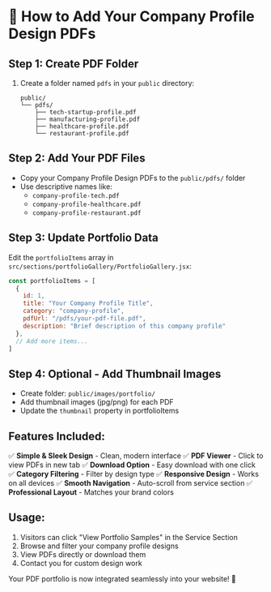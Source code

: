 # 📄 How to Add Your Company Profile Design PDFs

## Step 1: Create PDF Folder
1. Create a folder named `pdfs` in your `public` directory:
   ```
   public/
   └── pdfs/
       ├── tech-startup-profile.pdf
       ├── manufacturing-profile.pdf
       ├── healthcare-profile.pdf
       └── restaurant-profile.pdf
   ```

## Step 2: Add Your PDF Files
- Copy your Company Profile Design PDFs to the `public/pdfs/` folder
- Use descriptive names like:
  - `company-profile-tech.pdf`
  - `company-profile-healthcare.pdf`
  - `company-profile-restaurant.pdf`

## Step 3: Update Portfolio Data
Edit the `portfolioItems` array in `src/sections/portfolioGallery/PortfolioGallery.jsx`:

```jsx
const portfolioItems = [
  {
    id: 1,
    title: "Your Company Profile Title",
    category: "company-profile",
    pdfUrl: "/pdfs/your-pdf-file.pdf",
    description: "Brief description of this company profile"
  },
  // Add more items...
]
```

## Step 4: Optional - Add Thumbnail Images
- Create folder: `public/images/portfolio/`
- Add thumbnail images (jpg/png) for each PDF
- Update the `thumbnail` property in portfolioItems

## Features Included:
✅ **Simple & Sleek Design** - Clean, modern interface
✅ **PDF Viewer** - Click to view PDFs in new tab
✅ **Download Option** - Easy download with one click
✅ **Category Filtering** - Filter by design type
✅ **Responsive Design** - Works on all devices
✅ **Smooth Navigation** - Auto-scroll from service section
✅ **Professional Layout** - Matches your brand colors

## Usage:
1. Visitors can click "View Portfolio Samples" in the Service Section
2. Browse and filter your company profile designs
3. View PDFs directly or download them
4. Contact you for custom design work

Your PDF portfolio is now integrated seamlessly into your website! 🎨
